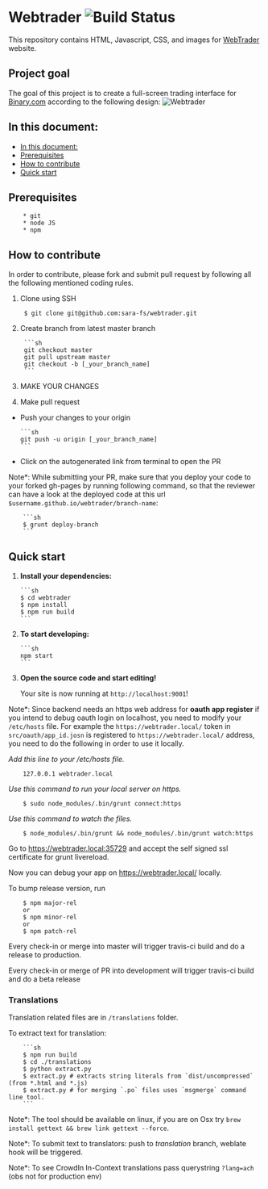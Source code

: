 # Webtrader ![Build Status](https://travis-ci.org/binary-com/webtrader.svg?branch=master)

This repository contains HTML, Javascript, CSS, and images for [WebTrader](http://binary-com.github.io/webtrader) website.

## Project goal
The goal of this project is to create a full-screen trading interface for [Binary.com](https://www.binary.com) according to the following design:
![Webtrader](https://banners.binary.com/misc/webtrader-layout.jpg)

## In this document:

- [In this document:](#in-this-document)
- [Prerequisites](#Prerequisites)
- [How to contribute](#how-to-contribute)
- [Quick start](#quick-start)

## Prerequisites

        * git
        * node JS
        * npm

## How to contribute

In order to contribute, please fork and submit pull request by following all the following mentioned coding rules.

1. Clone using SSH

        $ git clone git@github.com:sara-fs/webtrader.git

2. Create branch from latest master branch

        ```sh
        git checkout master
        git pull upstream master
        git checkout -b [_your_branch_name]
        ```

3. MAKE YOUR CHANGES

4. Make pull request

-   Push your changes to your origin

        ```sh
        git push -u origin [_your_branch_name]
        ```

-   Click on the autogenerated link from terminal to open the PR

Note\*: While submitting your PR, make sure that you deploy your code to your forked gh-pages by running following command, so that the reviewer can have a look at the deployed code at this url `$username.github.io/webtrader/branch-name`:

        ```sh
        $ grunt deploy-branch
        ```
## Quick start

1.  **Install your dependencies:**

        ```sh
        $ cd webtrader
        $ npm install
        $ npm run build
        ```

2.  **To start developing:**

        ```sh
        npm start
        ```

3.  **Open the source code and start editing!**

    Your site is now running at `http://localhost:9001`!



Note\*: Since backend needs an https web address for **oauth app register** if you intend to debug oauth login on localhost,  you need to modify your `/etc/hosts` file. For example the `https://webtrader.local/` token in `src/oauth/app_id.josn` is registered to `https://webtrader.local/` address, you need to do the following in order to use it locally.

*Add this line to your /etc/hosts file.*

        127.0.0.1 webtrader.local

*Use this command to run your local server on https.*

        $ sudo node_modules/.bin/grunt connect:https

*Use this command to watch the files.*

        $ node_modules/.bin/grunt && node_modules/.bin/grunt watch:https

Go to https://webtrader.local:35729 and accept the self signed ssl certificate for grunt livereload.

Now you can debug your app on https://webtrader.local/ locally.

To bump release version, run

        $ npm major-rel
        or
        $ npm minor-rel
        or
        $ npm patch-rel

Every check-in or merge into master will trigger travis-ci build and do a release to production.

Every check-in or merge of PR into development will trigger travis-ci build and do a beta release

### Translations

Translation related files are in `/translations` folder.
    
  To extract text for translation:

        ```sh
        $ npm run build
        $ cd ./translations
        $ python extract.py
        $ extract.py # extracts string literals from `dist/uncompressed` (from *.html and *.js)
        $ extract.py # for merging `.po` files uses `msgmerge` command line tool.
        ```

Note\*: The tool should be available on linux, if you are on Osx try `brew install gettext && brew link gettext --force`. 

Note\*: To submit text to translators: push to *translation* branch, weblate hook will be triggered.

Note\*: To see CrowdIn In-Context translations pass querystring `?lang=ach` (obs not for production env)
